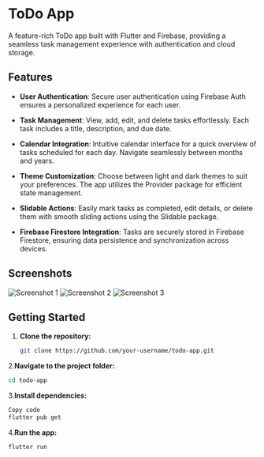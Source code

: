 # ToDo App

A feature-rich ToDo app built with Flutter and Firebase, providing a seamless task management experience with authentication and cloud storage.

## Features

- **User Authentication**: Secure user authentication using Firebase Auth ensures a personalized experience for each user.

- **Task Management**: View, add, edit, and delete tasks effortlessly. Each task includes a title, description, and due date.

- **Calendar Integration**: Intuitive calendar interface for a quick overview of tasks scheduled for each day. Navigate seamlessly between months and years.

- **Theme Customization**: Choose between light and dark themes to suit your preferences. The app utilizes the Provider package for efficient state management.

- **Slidable Actions**: Easily mark tasks as completed, edit details, or delete them with smooth sliding actions using the Slidable package.

- **Firebase Firestore Integration**: Tasks are securely stored in Firebase Firestore, ensuring data persistence and synchronization across devices.

## Screenshots

![Screenshot 1](/screenshots/screenshot1.png)
![Screenshot 2](/screenshots/screenshot2.png)
![Screenshot 3](/screenshots/screenshot3.png)

## Getting Started

1. **Clone the repository:**

   ```bash
   git clone https://github.com/your-username/todo-app.git

2.**Navigate to the project folder:**

   ```bash
   cd todo-app
```
3.**Install dependencies:**

```bash
Copy code
flutter pub get
```
4.**Run the app:**

```bash
flutter run
```
